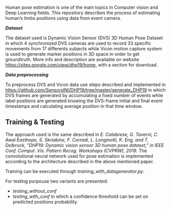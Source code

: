 Human pose estimation is one of the main topics in Computer vision and Deep Learning fields. This repository describes the process of estimating human’s limbs positions using data from event camera.

***Dataset***

The dataset used is Dynamic Vision Sensor (DVS) 3D Human Pose Dataset in which 4 synchronized DVS cameras are used to record 33 specific movements from 17 differents subjects while Vicon motion capture system is used to generate marker positions in 3D space in order to get groundtruth. More info and description are available on website https://sites.google.com/view/dhp19/home, with a section for download.

***Data preprocessing***

To preprocess DVS and Vicon data use steps described and implemented in https://github.com/SensorsINI/DHP19/tree/master/generate_DHP19 in which DVS frames are generated by accumulating a fixed number of events while label positions are generated knowing the DVS-frame initial and final event timestamps and calculating average position in that time window.

## Training & Testing 

The approach used is the same described in *E. Calabrese, G. Taverni, C. Awai Easthope, S. Skriabine, F. Corradi, L. Longinotti, K. Eng, and T. Delbruck, “DHP19: Dynamic
vision sensor 3D human pose dataset,” in IEEE Conf. Comput. Vis. Pattern Recog. Workshops (CVPRW), 2019*.
The convolutional neural network used for pose estimation is implemented according to the architecture described in the above mentioned paper.

Training can be executed through *training_with_datagenerator.py*.

For testing purpouse two variants are presented:

- *testing_without_conf* 
- *testing_with_conf* in which a confidence threshold can be set on predicted positions probability.
